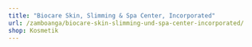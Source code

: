 ```yaml
---
title: "Biocare Skin, Slimming & Spa Center, Incorporated"
url: /zamboanga/biocare-skin-slimming-und-spa-center-incorporated/
shop: Kosmetik
---
```


